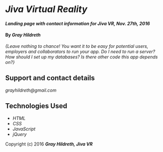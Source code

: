 # _Jiva Virtual Reality_

#### _Landing page with contact information for Jiva VR, Nov. 27th, 2016_

#### By _**Gray Hildreth**_

_{Leave nothing to chance! You want it to be easy for potential users, employers and collaborators to run your app. Do I need to run a server? How should I set up my databases? Is there other code this app depends on?}_

## Support and contact details

_grayhildreth@gmail.com_

## Technologies Used

* _HTML_
* _CSS_
* _JavaScript_
* _jQuery_

Copyright (c) 2016 **_Gray Hildreth, Jiva VR_**

